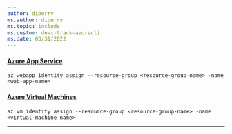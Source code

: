 ```yaml
---
author: diberry
ms.author: diberry
ms.topic: include
ms.custom: devx-track-azurecli
ms.date: 03/31/2022
---
```

#### [Azure App Service](#tab/azure-app-service)

```azurecli
az webapp identity assign --resource-group <resource-group-name> -name <web-app-name>
```

#### [Azure Virtual Machines](#tab/azure-virtual-machines)

```azurecli
az vm identity assign --resource-group <resource-group-name> -name <virtual-machine-name>
```

---
